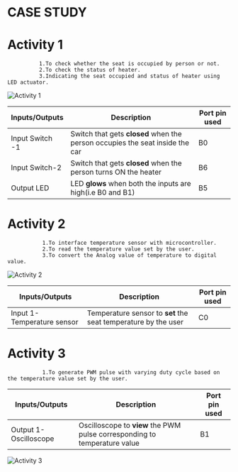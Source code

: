 
# CASE STUDY
# Activity 1 

              1.To check whether the seat is occupied by person or not.
              2.To check the status of heater. 
              3.Indicating the seat occupied and status of heater using LED actuator.

![Activity 1]()

Inputs/Outputs | Description | Port pin used 
-------------- | ----------- | -------------
Input Switch -1|Switch that gets **closed** when the person occupies the seat inside the car|B0
Input Switch-2|Switch that gets **closed** when the person turns ON the heater|B6
Output LED   |LED **glows** when both the inputs are high(i.e B0 and B1)|B5

# Activity 2

               1.To interface temperature sensor with microcontroller. 
               2.To read the temperature value set by the user.
               3.To convert the Analog value of temperature to digital value.

![Activity 2]()

Inputs/Outputs | Description | Port pin used 
-------------- | ----------- | -------------
Input 1-Temperature sensor |Temperature sensor to **set** the seat temperature by the user |C0

# Activity 3

               1.To generate PWM pulse with varying duty cycle based on the temperature value set by the user.

Inputs/Outputs | Description | Port pin used 
-------------- | ----------- | -------------
Output 1-Oscilloscope |Oscilloscope to **view** the PWM pulse corresponding to temperature value |B1

![Activity 3]()


